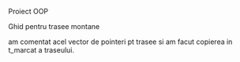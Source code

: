 Proiect OOP

Ghid pentru trasee montane

am comentat acel vector de pointeri pt trasee si am facut copierea in t_marcat a traseului.
